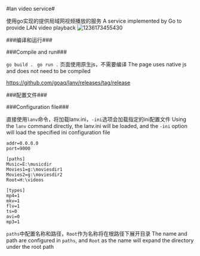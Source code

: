 
#lan video service#

使用go实现的提供局域网视频播放的服务
A service implemented by Go to provide LAN video playback
![1236173455430](https://user-images.githubusercontent.com/45125070/209532915-653cc16e-7427-49dc-b7c2-d47bf1d525a4.jpg)


###编译和运行###

###Compile and run###

```go build . ```
```go run .```
页面使用原生js，不需要编译
The page uses native js and does not need to be compiled

https://github.com/goaq/lanv/releases/tag/release

###配置文件###

###Configuration file###

直接使用```lanv```命令，将加载lanv.ini，```-ini```选项会加载指定的ini配置文件
Using the ```lanv``` command directly, the lanv.ini will be loaded, and the ```-ini``` option will load the specified ini configuration file

```
addr=0.0.0.0
port=9000

[paths]
Music=E:\musicdir
Movies1=g:\moviesdir1
Movies2=g:\moviesdir2
Root=H:\videos

[types]
mp4=1
mkv=1
flv=1
ts=0
avi=0
mp3=1

```
```paths```中配置名称和路径，```Root```作为名称将在根路径下展开目录
The name and path are configured in ```paths```, and ```Root``` as the name will expand the directory under the root path

